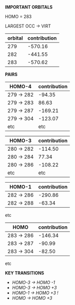 **IMPORTANT ORBITALS**

HOMO = 283

LARGEST OCC -> VIRT

| orbital | contribution |
|---------|--------------|
|   279   |  -570.16     |  
|   282   |  -441.55     |
|   283   |  -570.62     |

**PAIRS**

| HOMO-4   | contribution |
|----------|--------------|
|279 -> 282| -94.35       |
|279 -> 283|  86.63       |
|279 -> 287| -169.21      |
|279 -> 304| -123.07      |
| etc      |    etc       |

| HOMO-3   | contribution |
|----------|--------------|
|280 -> 282|  -114.50     |
|280 -> 284|  77.34       |
|280 -> 286| -108.22      |
|   etc    |   etc        |

|HOMO-1    | contribution |
|----------|--------------|
|282 -> 286| -290.86      |
|282 -> 288| -63.34       |
etc

|HOMO      | contribution |
|----------|--------------|
|283 -> 286|  -146.34     |
|283 -> 287|  -90.99      |
|283 -> 304|  -82.50      |
etc

**KEY TRANSITIONS** 
* *HOMO-3 -> HOMO -1*
* *HOMO-3 -> HOMO +3*
* *HOMO-1 -> HOMO +3 !*
* *HOMO   -> HOMO +3*



